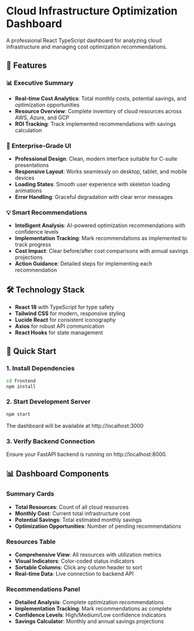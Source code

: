 # Cloud Infrastructure Optimization Dashboard

A professional React TypeScript dashboard for analyzing cloud infrastructure and managing cost optimization recommendations.

## 🚀 Features

### 📊 Executive Summary
- **Real-time Cost Analytics**: Total monthly costs, potential savings, and optimization opportunities
- **Resource Overview**: Complete inventory of cloud resources across AWS, Azure, and GCP
- **ROI Tracking**: Track implemented recommendations with savings calculation

### 🏢 Enterprise-Grade UI
- **Professional Design**: Clean, modern interface suitable for C-suite presentations
- **Responsive Layout**: Works seamlessly on desktop, tablet, and mobile devices
- **Loading States**: Smooth user experience with skeleton loading animations
- **Error Handling**: Graceful degradation with clear error messages

### 💡 Smart Recommendations
- **Intelligent Analysis**: AI-powered optimization recommendations with confidence levels
- **Implementation Tracking**: Mark recommendations as implemented to track progress
- **Cost Impact**: Clear before/after cost comparisons with annual savings projections
- **Action Guidance**: Detailed steps for implementing each recommendation

## 🛠️ Technology Stack

- **React 18** with TypeScript for type safety
- **Tailwind CSS** for modern, responsive styling
- **Lucide React** for consistent iconography
- **Axios** for robust API communication
- **React Hooks** for state management

## 🏁 Quick Start

### 1. Install Dependencies
```bash
cd frontend
npm install
```

### 2. Start Development Server
```bash
npm start
```

The dashboard will be available at http://localhost:3000

### 3. Verify Backend Connection
Ensure your FastAPI backend is running on http://localhost:8000.

## 📊 Dashboard Components

### Summary Cards
- **Total Resources**: Count of all cloud resources
- **Monthly Cost**: Current total infrastructure cost
- **Potential Savings**: Total estimated monthly savings
- **Optimization Opportunities**: Number of pending recommendations

### Resources Table
- **Comprehensive View**: All resources with utilization metrics
- **Visual Indicators**: Color-coded status indicators
- **Sortable Columns**: Click any column header to sort
- **Real-time Data**: Live connection to backend API

### Recommendations Panel
- **Detailed Analysis**: Complete optimization recommendations
- **Implementation Tracking**: Mark recommendations as complete
- **Confidence Levels**: High/Medium/Low confidence indicators
- **Savings Calculator**: Monthly and annual savings projections
